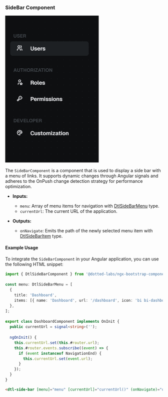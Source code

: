 ### SideBar Component

![Component Preview](../../../assets/40ed47bc132555e573bebf3aafdb67ff.png)

The `SideBarComponent` is a component that is used to display a side bar with a menu of links. It supports dynamic changes through Angular signals and adheres to the OnPush change detection strategy for performance optimization.

- **Inputs:**

  - `menu`: Array of menu items for navigation with [DtlSideBarMenu](./src/interfaces/side-bar-menu.interface.ts) type.
  - `currentUrl`: The current URL of the application.

- **Outputs:**
  - `onNavigate`: Emits the path of the newly selected menu item with [DtlSideBarItem](./src/interfaces/side-bar-item.interface.ts) type.

#### Example Usage

To integrate the `SideBarComponent` in your Angular application, you can use the following HTML snippet:

```ts
import { DtlSideBarComponent } from '@dotted-labs/ngx-bootstrap-components/side-bar';

const menu: DtlSideBarMenu = [
  {
    title: 'Dashboard',
    items: [{ name: 'Dashboard', url: '/dashboard', icon: 'bi bi-dashboard', active: true }],
  },
];

export class DashboardComponent implements OnInit {
  public currentUrl = signal<string>('');

  ngOnInit() {
    this.currentUrl.set(this.#router.url);
    this.#router.events.subscribe((event) => {
      if (event instanceof NavigationEnd) {
        this.currentUrl.set(event.url);
      }
    });
  }
}
```

```html
<dtl-side-bar [menu]="menu" [currentUrl]="currentUrl()" (onNavigate)="onNavigate($event)"> </dtl-side-bar>
```
